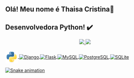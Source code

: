 ## Olá! Meu nome é Thaisa Cristina👋

## Desenvolvedora Python! ✔️

<div align="center">
  <a href="https://github.com/Thaisa-Cristina-Dev">
  <img height="170em" src="https://github-readme-stats.vercel.app/api?username=Thaisa-Cristina-Dev&show_icons=true&theme=dracula&include_all_commits=true&count_private=true"/>
  <img height="130em" src="https://github-readme-stats.vercel.app/api/top-langs/?username=Thaisa-Cristina-Dev&layout=compact&langs_count=7&theme=dracula"/>
</div>
  
<div style="display: inline_block"><br>
<img align="center" alt="Python" height="40" width="40" src="https://raw.githubusercontent.com/devicons/devicon/master/icons/python/python-original.svg">
<img align="center" alt="Django" height="40" width="80" src="https://img.shields.io/badge/Django-092E20?style=for-the-badge&logo=django&logoColor=white">
<img align="center" alt="Flask" height="40" width="80" src="https://img.shields.io/badge/Flask-000000?style=for-the-badge&logo=flask&logoColor=white">
<img align="center" alt="MySQL" height="40" width="80" src="https://img.shields.io/badge/MySQL-00000F?style=for-the-badge&logo=mysql&logoColor=white">
<img align="center" alt="PostgreSQL" height="40" width="80" src="https://img.shields.io/badge/PostgreSQL-316192?style=for-the-badge&logo=postgresql&logoColor=white">
<img align="center" alt="SQLite" height="40" width="80" src="https://img.shields.io/badge/SQLite-07405E?style=for-the-badge&logo=sqlite&logoColor=white">
</div>


  
  
  ![Snake animation](https://github.com/Thaisa-Cristina-Dev/Thaisa-Cristina-Dev/blob/output/github-contribution-grid-snake.svg)
 

